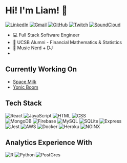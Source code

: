 # Hi! I'm Liam! 👋

[![LinkedIn](https://img.shields.io/badge/LinkedIn-0077B5?style=for-the-badge&logo=linkedin&logoColor=white)](https://www.linkedin.com/in/liamolsonkenny/)
[![Gmail](https://img.shields.io/badge/Gmail-D14836?style=for-the-badge&logo=gmail&logoColor=white)](mailto:liam.olsonkenny@gmail.com)
[![GitHub](https://img.shields.io/badge/GitHub-100000?style=for-the-badge&logo=github&logoColor=white)](https://github.com/liamohkay)
[![Twitch](https://img.shields.io/badge/Twitch-9146FF?style=for-the-badge&logo=twitch&logoColor=white)](https://twitch.tv/spacemilkcollective)
[![SoundCloud](https://img.shields.io/badge/SoundCloud-FF3300?style=for-the-badge&logo=soundcloud&logoColor=white)](https://soundcloud.com/yoonakaliam/tracks)

- :computer: Full Stack Software Engineer 
- :palm_tree: UCSB Alumni - Financial Mathematics & Statistics
- :musical_keyboard: Music Nerd + DJ
- 
## Currently Working On
- [Space Milk](https://github.com/liamohkay/SpaceMilk)
- [Yonic Boom](https://github.com/liamohkay/YonicBoom)

## Tech Stack
![React](https://img.shields.io/badge/React-20232A?style=for-the-badge&logo=react&logoColor=61DAFB)
![JavaScript](https://img.shields.io/badge/JavaScript-F7DF1E?style=for-the-badge&logo=javascript&logoColor=black)
![HTML](https://img.shields.io/badge/HTML-239120?style=for-the-badge&logo=html5&logoColor=white)
![CSS](https://img.shields.io/badge/CSS-239120?&style=for-the-badge&logo=css3&logoColor=white)
<br />
![MongoDB](https://img.shields.io/badge/MongoDB-4EA94B?style=for-the-badge&logo=mongodb&logoColor=white)
![Firebase](https://img.shields.io/badge/firebase-ffca28?style=for-the-badge&logo=firebase&logoColor=black)
![MySQL](https://img.shields.io/badge/MySQL-00000F?style=for-the-badge&logo=mysql&logoColor=white)
![SQLite](https://img.shields.io/badge/SQLite-07405E?style=for-the-badge&logo=sqlite&logoColor=white)
![Express](https://img.shields.io/badge/Express.js-000000?style=for-the-badge&logo=express&logoColor=white)
<br />
![Jest](https://img.shields.io/badge/Jest-C21325?style=for-the-badge&logo=jest&logoColor=white)
![AWS](https://img.shields.io/badge/Amazon_AWS-232F3E?style=for-the-badge&logo=amazon-aws&logoColor=white)
![Docker](https://img.shields.io/badge/Docker-2CA5E0?style=for-the-badge&logo=docker&logoColor=white)
![Heroku](https://img.shields.io/badge/Heroku-430098?style=for-the-badge&logo=heroku&logoColor=white)
![NGINX](https://img.shields.io/badge/Nginx-009639?style=for-the-badge&logo=nginx&logoColor=white)

## Analytics Experience With
![R](https://img.shields.io/badge/R-276DC3?style=for-the-badge&logo=r&logoColor=white)
![Python](https://img.shields.io/badge/Python-14354C?style=for-the-badge&logo=python&logoColor=white)
![PostGres](https://img.shields.io/badge/PostgreSQL-316192?style=for-the-badge&logo=postgresql&logoColor=white)
